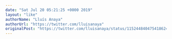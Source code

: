 ```yaml
---
date: "Sat Jul 20 05:21:25 +0000 2019"
layout: "like"
authorName: "Lluís Anaya"
authorUrl: "https://twitter.com/lluisanaya"
originalPost: "https://twitter.com/lluisanaya/status/1152448404754186240"
---
```

